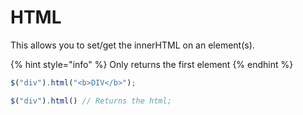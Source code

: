 # HTML

This allows you to set/get the innerHTML on an element\(s\).

{% hint style="info" %}
Only returns the first element
{% endhint %}

```javascript
$("div").html("<b>DIV</b>");

$("div").html() // Returns the html;
```

